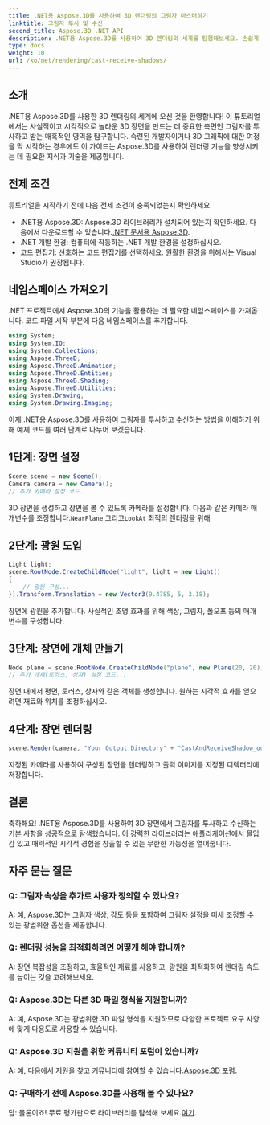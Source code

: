 ```yaml
---
title: .NET용 Aspose.3D를 사용하여 3D 렌더링의 그림자 마스터하기
linktitle: 그림자 투사 및 수신
second_title: Aspose.3D .NET API
description: .NET용 Aspose.3D를 사용하여 3D 렌더링의 세계를 탐험해보세요. 손쉽게 그림자를 투사하고 수신할 수 있습니다. 지금 무료 평가판을 다운로드하세요!
type: docs
weight: 10
url: /ko/net/rendering/cast-receive-shadows/
---
```

## 소개
.NET용 Aspose.3D를 사용한 3D 렌더링의 세계에 오신 것을 환영합니다! 이 튜토리얼에서는 사실적이고 시각적으로 놀라운 3D 장면을 만드는 데 중요한 측면인 그림자를 투사하고 받는 매혹적인 영역을 탐구합니다. 숙련된 개발자이거나 3D 그래픽에 대한 여정을 막 시작하는 경우에도 이 가이드는 Aspose.3D를 사용하여 렌더링 기능을 향상시키는 데 필요한 지식과 기술을 제공합니다.
## 전제 조건
튜토리얼을 시작하기 전에 다음 전제 조건이 충족되었는지 확인하세요.
-  .NET용 Aspose.3D: Aspose.3D 라이브러리가 설치되어 있는지 확인하세요. 다음에서 다운로드할 수 있습니다.[.NET 문서용 Aspose.3D](https://reference.aspose.com/3d/net/).
- .NET 개발 환경: 컴퓨터에 작동하는 .NET 개발 환경을 설정하십시오.
- 코드 편집기: 선호하는 코드 편집기를 선택하세요. 원활한 환경을 위해서는 Visual Studio가 권장됩니다.
## 네임스페이스 가져오기
.NET 프로젝트에서 Aspose.3D의 기능을 활용하는 데 필요한 네임스페이스를 가져옵니다. 코드 파일 시작 부분에 다음 네임스페이스를 추가합니다.
```csharp
using System;
using System.IO;
using System.Collections;
using Aspose.ThreeD;
using Aspose.ThreeD.Animation;
using Aspose.ThreeD.Entities;
using Aspose.ThreeD.Shading;
using Aspose.ThreeD.Utilities;
using System.Drawing;
using System.Drawing.Imaging;
```
이제 .NET용 Aspose.3D를 사용하여 그림자를 투사하고 수신하는 방법을 이해하기 위해 예제 코드를 여러 단계로 나누어 보겠습니다.
## 1단계: 장면 설정
```csharp
Scene scene = new Scene();
Camera camera = new Camera();
// 추가 카메라 설정 코드...
```
3D 장면을 생성하고 장면을 볼 수 있도록 카메라를 설정합니다. 다음과 같은 카메라 매개변수를 조정합니다.`NearPlane` 그리고`LookAt` 최적의 렌더링을 위해
## 2단계: 광원 도입
```csharp
Light light;
scene.RootNode.CreateChildNode("light", light = new Light()
{
    // 광원 구성...
}).Transform.Translation = new Vector3(9.4785, 5, 3.18);
```
장면에 광원을 추가합니다. 사실적인 조명 효과를 위해 색상, 그림자, 폴오프 등의 매개변수를 구성합니다.
## 3단계: 장면에 개체 만들기
```csharp
Node plane = scene.RootNode.CreateChildNode("plane", new Plane(20, 20));
// 추가 개체(토러스, 상자) 설정 코드...
```
장면 내에서 평면, 토러스, 상자와 같은 객체를 생성합니다. 원하는 시각적 효과를 얻으려면 재료와 위치를 조정하십시오.
## 4단계: 장면 렌더링
```csharp
scene.Render(camera, "Your Output Directory" + "CastAndReceiveShadow_out.png", new Size(1024, 1024), ImageFormat.Png, opt);
```
지정된 카메라를 사용하여 구성된 장면을 렌더링하고 출력 이미지를 지정된 디렉터리에 저장합니다.
## 결론
축하해요! .NET용 Aspose.3D를 사용하여 3D 장면에서 그림자를 투사하고 수신하는 기본 사항을 성공적으로 탐색했습니다. 이 강력한 라이브러리는 애플리케이션에서 몰입감 있고 매력적인 시각적 경험을 창출할 수 있는 무한한 가능성을 열어줍니다.
## 자주 묻는 질문
### Q: 그림자 속성을 추가로 사용자 정의할 수 있나요?
A: 예, Aspose.3D는 그림자 색상, 강도 등을 포함하여 그림자 설정을 미세 조정할 수 있는 광범위한 옵션을 제공합니다.
### Q: 렌더링 성능을 최적화하려면 어떻게 해야 합니까?
A: 장면 복잡성을 조정하고, 효율적인 재료를 사용하고, 광원을 최적화하여 렌더링 속도를 높이는 것을 고려해보세요.
### Q: Aspose.3D는 다른 3D 파일 형식을 지원합니까?
A: 예, Aspose.3D는 광범위한 3D 파일 형식을 지원하므로 다양한 프로젝트 요구 사항에 맞게 다용도로 사용할 수 있습니다.
### Q: Aspose.3D 지원을 위한 커뮤니티 포럼이 있습니까?
 A: 예, 다음에서 지원을 찾고 커뮤니티에 참여할 수 있습니다.[Aspose.3D 포럼](https://forum.aspose.com/c/3d/18).
### Q: 구매하기 전에 Aspose.3D를 사용해 볼 수 있나요?
 답: 물론이죠! 무료 평가판으로 라이브러리를 탐색해 보세요.[여기](https://releases.aspose.com/).